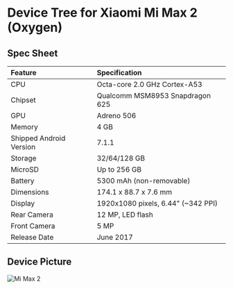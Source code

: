# Device Tree for Xiaomi Mi Max 2 (Oxygen)

## Spec Sheet

| Feature                 | Specification                      |
| :---------------------- | :--------------------------------  |
| CPU                     | Octa-core 2.0 GHz Cortex-A53       |
| Chipset                 | Qualcomm MSM8953 Snapdragon 625    |
| GPU                     | Adreno 506                         |
| Memory                  | 4 GB                               |
| Shipped Android Version | 7.1.1                              |
| Storage                 | 32/64/128 GB                       |
| MicroSD                 | Up to 256 GB                       |
| Battery                 | 5300 mAh (non-removable)           |
| Dimensions              | 174.1 x 88.7 x 7.6 mm              |
| Display                 | 1920x1080 pixels, 6.44" (~342 PPI) |
| Rear Camera             | 12 MP, LED flash                   |
| Front Camera            | 5 MP                               |
| Release Date            | June 2017                          |

## Device Picture

![Mi Max 2](https://i01.appmifile.com/webfile/globalimg/in/800/max2!720x720!70.jpg "Mi Max 2")

